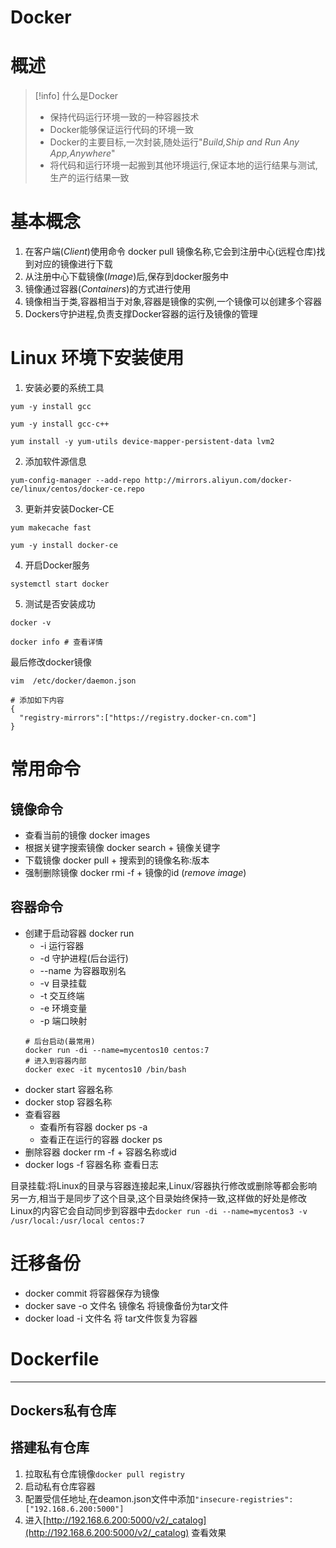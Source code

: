 # Docker
# 概述
> [!info] 什么是Docker
> - 保持代码运行环境一致的一种容器技术
> - Docker能够保证运行代码的环境一致
> - Docker的主要目标,一次封装,随处运行"*Build,Ship and Run Any App,Anywhere*"
> - 将代码和运行环境一起搬到其他环境运行,保证本地的运行结果与测试,生产的运行结果一致

# 基本概念
  1. 在客户端(*Client*)使用命令 docker pull 镜像名称,它会到注册中心(远程仓库)找到对应的镜像进行下载
  2. 从注册中心下载镜像(*Image*)后,保存到docker服务中
  3. 镜像通过容器(*Containers*)的方式进行使用
  4. 镜像相当于类,容器相当于对象,容器是镜像的实例,一个镜像可以创建多个容器
  5. Dockers守护进程,负责支撑Docker容器的运行及镜像的管理

# Linux 环境下安装使用
1. 安装必要的系统工具
```shell
yum -y install gcc

yum -y install gcc-c++

yum install -y yum-utils device-mapper-persistent-data lvm2
```
2. 添加软件源信息
```shell
yum-config-manager --add-repo http://mirrors.aliyun.com/docker-ce/linux/centos/docker-ce.repo
```
3. 更新并安装Docker-CE
```shell
yum makecache fast

yum -y install docker-ce
```
4. 开启Docker服务
```shell
systemctl start docker
```
5. 测试是否安装成功
```shell
docker -v

docker info # 查看详情
```
最后修改docker镜像
```shell
vim  /etc/docker/daemon.json

# 添加如下内容
{ 
  "registry-mirrors":["https://registry.docker-cn.com"] 
}
```


# 常用命令

## 镜像命令
- 查看当前的镜像 docker images
- 根据关键字搜索镜像 docker search + 镜像关键字
- 下载镜像 docker pull + 搜索到的镜像名称:版本
- 强制删除镜像 docker rmi -f + 镜像的id  (*remove image*)

## 容器命令
- 创建于启动容器 docker run
	- -i 运行容器
	- -d 守护进程(后台运行)
	- --name 为容器取别名
	- -v 目录挂载
	- -t 交互终端
	- -e 环境变量
	- -p 端口映射
	```shell
	# 后台启动(最常用)
	docker run -di --name=mycentos10 centos:7
	# 进入到容器内部
	docker exec -it mycentos10 /bin/bash
	```
- docker start 容器名称
- docker stop 容器名称
- 查看容器
	- 查看所有容器 docker ps -a
	- 查看正在运行的容器 docker ps
- 删除容器 docker rm -f + 容器名称或id
- docker logs -f 容器名称 查看日志

目录挂载:将Linux的目录与容器连接起来,Linux/容器执行修改或删除等都会影响另一方,相当于是同步了这个目录,这个目录始终保持一致,这样做的好处是修改Linux的内容它会自动同步到容器中去`docker run -di --name=mycentos3 -v /usr/local:/usr/local centos:7`


# 迁移备份
- docker commit 将容器保存为镜像
- docker save -o 文件名 镜像名 将镜像备份为tar文件
- docker load -i 文件名 将 tar文件恢复为容器


# Dockerfile



---
## Dockers私有仓库
## 搭建私有仓库
1. 拉取私有仓库镜像`docker pull registry`
2. 启动私有仓库容器
3. 配置受信任地址,在deamon.json文件中添加`"insecure-registries":["192.168.6.200:5000"]`
4. 进入[http://192.168.6.200:5000/v2/_catalog](http://192.168.6.200:5000/v2/_catalog) 查看效果
